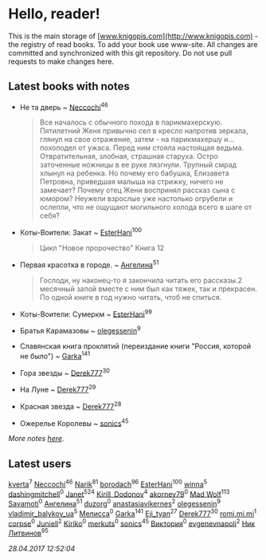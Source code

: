 # Hello, reader!
This is the main storage of [www.knigopis.com](http://www.knigopis.com) - the registry of read books.
To add your book use www-site. All changes are committed and synchronized with this git repository.
Do not use pull requests to make changes here.


## Latest books with notes
* Не та дверь ~ [Neccochi](users/126/12601720503917094896-mailru)<sup>46</sup>
    > Все началось с обычного похода в парикмахерскую. Пятилетний Женя привычно сел в кресло напротив зеркала, глянул на свое отражение, затем - на парикмахершу и… похолодел от ужаса. Перед ним стояла настоящая ведьма. Отвратительная, злобная, страшная старуха. Остро заточенные ножницы в ее руке лязгнули. Трупный смрад хлынул на ребенка. Но почему его бабушка, Елизавета Петровна, приведшая малыша на стрижку, ничего не замечает? Почему отец Жени воспринял рассказ сына с юмором? Неужели взрослые уже настолько огрубели и ослепли, что не ощущают могильного холода всего в шаге от себя?

* Коты-Воители: Закат ~ [EsterHani](users/305/30558181-vkontakte)<sup>100</sup>
    > Цикл "Новое пророчество"
    > Книга 12

* Первая красотка в городе. ~ [Ангелина](users/837/83788782-vkontakte)<sup>51</sup>
    > Господи, ну наконец-то я закончила читать его рассказы.2 месячный запой вместе с ним был как тяжек, так и прекрасен. 
    > По одной книге в  год нужно читать, чтоб не спиться.

* Коты-Воители: Сумеркм ~ [EsterHani](users/305/30558181-vkontakte)<sup>99</sup>

* Братья Карамазовы ~ [olegessenin](users/390/3901448-vkontakte)<sup>9</sup>

* Славянская книга проклятий (переиздание книги "Россия, которой не было") ~ [Garka](users/115/115753719718250012620-google)<sup>141</sup>

* Гора звезды ~ [Derek777](users/153/15386028-yandex)<sup>30</sup>

* На Луне ~ [Derek777](users/153/15386028-yandex)<sup>29</sup>

* Красная звезда ~ [Derek777](users/153/15386028-yandex)<sup>28</sup>

* Ожерелье Королевы ~ [sonics](users/588/5880221-vkontakte)<sup>45</sup>


_More notes [here](latest_books_with_notes.md)._


## Latest users
[kverta](users/312/312298637-vkontakte)<sup>7</sup> 
[Neccochi](users/126/12601720503917094896-mailru)<sup>46</sup> 
[Narik](users/363/363723202-vkontakte)<sup>81</sup> 
[borodach](users/157/15706320-vkontakte)<sup>96</sup> 
[EsterHani](users/305/30558181-vkontakte)<sup>100</sup> 
[winna](users/372/37278708-vkontakte)<sup>5</sup> 
[dashingmitchell](users/783/783885219308986369-twitter)<sup>0</sup> 
[Janet](users/205/20565064-vkontakte)<sup>524</sup> 
[Kirill_Dodonov](users/870/870467263091830-facebook)<sup>4</sup> 
[akornev79](users/100/100804790935781057955-google)<sup>0</sup> 
[Mad Wolf](users/947/94738840-vkontakte)<sup>113</sup> 
[Savamoti](users/104/104163471263700572245-google)<sup>0</sup> 
[Ангелина](users/837/83788782-vkontakte)<sup>51</sup> 
[duzorg](users/194/19482065-yandex)<sup>0</sup> 
[anastasiavikernes](users/269/269147776-vkontakte)<sup>2</sup> 
[olegessenin](users/390/3901448-vkontakte)<sup>9</sup> 
[vladimir_balykov_ua](users/423/423302481-vkontakte)<sup>5</sup> 
[Мелисса](users/425/425258261-vkontakte)<sup>0</sup> 
[Garka](users/115/115753719718250012620-google)<sup>141</sup> 
[Eji_tyan](users/235/2352103981-twitter)<sup>27</sup> 
[Derek777](users/153/15386028-yandex)<sup>30</sup> 
[romi.mi.mi](users/396/396788383-instagram)<sup>1</sup> 
[corpse](users/118/118295716267928844957-google)<sup>0</sup> 
[Juniell](users/138/138380800-vkontakte)<sup>2</sup> 
[Kiriko](users/103/103574531484841086587-google)<sup>0</sup> 
[merkuts](users/385/38514219-vkontakte)<sup>0</sup> 
[sonics](users/588/5880221-vkontakte)<sup>45</sup> 
[Виктория](users/862/862102507195473-facebook)<sup>0</sup> 
[evgenevnapoli](users/390/39077651-vkontakte)<sup>2</sup> 
[Ник Литвинов](users/241/241974816-vkontakte)<sup>95</sup> 


_28.04.2017 12:52:04_

